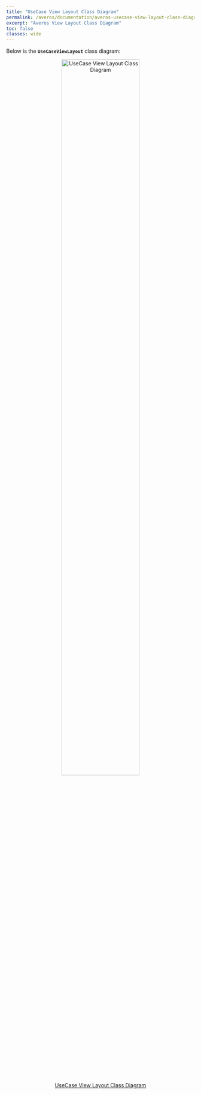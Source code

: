 ```yaml
---
title: "UseCase View Layout Class Diagram"
permalink: /averos/documentation/averos-usecase-view-layout-class-diagram/
excerpt: "Averos View Layout Class Diagram"
toc: false
classes: wide
---
```


Below is the **`UseCaseViewLayout`** class diagram:
<div align="center">
<figure style="justify-content: center;">
	<a href="{{ site.baseurl }}/assets/doc/averos-usecase-view-layout-class-diagram.png">
    <img style="width: 70%;" src="{{ site.baseurl }}/assets/doc/averos-usecase-view-layout-class-diagram.png" alt="UseCase View Layout Class Diagram">
      <figcaption>UseCase View Layout Class Diagram</figcaption>
  </a>
</figure>
</div>